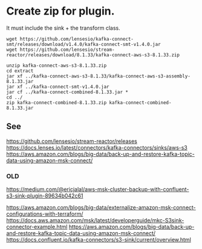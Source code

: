 # Create zip for plugin.
It must include the sink + the transform class.
```
wget https://github.com/lensesio/kafka-connect-smt/releases/download/v1.4.0/kafka-connect-smt-v1.4.0.jar
wget https://github.com/lensesio/stream-reactor/releases/download/8.1.33/kafka-connect-aws-s3-8.1.33.zip

unzip kafka-connect-aws-s3-8.1.33.zip
cd extract
jar xf ../kafka-connect-aws-s3-8.1.33/kafka-connect-aws-s3-assembly-8.1.33.jar
jar xf ../kafka-connect-smt-v1.4.0.jar
jar cf ../kafka-connect-combined-8.1.33.jar *
cd ../
zip kafka-connect-combined-8.1.33.zip kafka-connect-combined-8.1.33.jar
```

## See
https://github.com/lensesio/stream-reactor/releases
https://docs.lenses.io/latest/connectors/kafka-connectors/sinks/aws-s3
https://aws.amazon.com/blogs/big-data/back-up-and-restore-kafka-topic-data-using-amazon-msk-connect/




### OLD
https://medium.com/@ericjalal/aws-msk-cluster-backup-with-confluent-s3-sink-plugin-89634b042c61


https://aws.amazon.com/blogs/big-data/externalize-amazon-msk-connect-configurations-with-terraform/
https://docs.aws.amazon.com/msk/latest/developerguide/mkc-S3sink-connector-example.html
https://aws.amazon.com/blogs/big-data/back-up-and-restore-kafka-topic-data-using-amazon-msk-connect/
https://docs.confluent.io/kafka-connectors/s3-sink/current/overview.html
